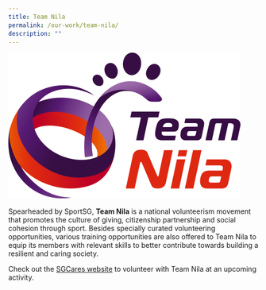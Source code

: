 ```yaml
---
title: Team Nila
permalink: /our-work/team-nila/
description: ""
---
```

![Team Nila](/images/team-nila-logo.png)


Spearheaded by SportSG, **Team Nila** is a national volunteerism movement that promotes the culture of giving, citizenship partnership and social cohesion through sport. Besides specially curated volunteering opportunities, various training opportunities are also offered to Team Nila to equip its members with relevant skills to better contribute towards building a resilient and caring society.

Check out the [SGCares website](https://www.volunteer.gov.sg/volunteer/agencies/agency_details?code=TeamNila) to volunteer with Team Nila at an upcoming activity.
